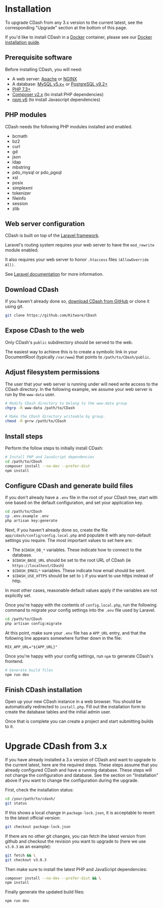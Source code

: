 # Installation

To upgrade CDash from any 3.x version to the current latest, see the corresponding "Upgrade" section at the bottom of this page.

If you'd like to install CDash in a [Docker](https://www.docker.com) container, please see our
[Docker installation guide](docker.md).

## Prerequisite software

Before installing CDash, you will need:

- A web server: [Apache](https://httpd.apache.org) or [NGINX](https://www.nginx.com)
- A database: [MySQL v5.x+](https://www.mysql.com) or [PostgreSQL v9.2+](https://www.postgresql.org)
- [PHP 7.3+](https://www.php.net)
- [Composer v2.x](https://getcomposer.org) (to install PHP dependencies)
- [npm v6](https://www.npmjs.com/) (to install Javascript dependencies)

## PHP modules

CDash needs the following PHP modules installed and enabled.

- bcmath
- bz2
- curl
- gd
- json
- ldap
- mbstring
- pdo_mysql or pdo_pgsql
- xsl
- posix
- simplexml
- tokenizer
- fileinfo
- session
- zlib

## Web server configuration

CDash is built on top of the [Laravel framework](https://laravel.com).

Laravel's routing system requires your web server to have the `mod_rewrite` module enabled.

It also requires your web server to honor `.htaccess` files `(AllowOverride All)`.

See [Laravel documentation](https://laravel.com/docs/6.x/installation#pretty-urls) for more information.

## Download CDash

If you haven't already done so, [download CDash from GitHub](https://github.com/Kitware/CDash/releases) or clone it using git.

```bash
git clone https://github.com/Kitware/CDash
```

## Expose CDash to the web

Only CDash's `public` subdirectory should be served to the web.

The easiest way to achieve this is to create a symbolic link in your DocumentRoot
(typically `/var/www`) that points to `/path/to/CDash/public`.

## Adjust filesystem permissions

The user that your web server is running under will need write access to the CDash directory.
In the following example, we assume your web server is run by the `www-data` user.

```bash
# Modify CDash directory to belong to the www-data group
chgrp -R www-data /path/to/CDash

# Make the CDash directory writeable by group.
chmod -R g+rw /path/to/CDash
```

## Install steps

Perform the follow steps to initially install CDash:

```bash
# Install PHP and JavaScript dependencies
cd /path/to/CDash
composer install --no-dev --prefer-dist
npm install
```

## Configure CDash and generate build files

If you don't already have a `.env` file in the root of your CDash tree, start with
one based on the default configuration, and set your application key.

```bash
cd /path/to/CDash
cp .env.example .env
php artisan key:generate
```

Next, if you haven't already done so, create the file `app/cdash/config/config.local.php`
and populate it with any non-default settings you require. The most important values
to set here are:

* The `$CDASH_DB_*` variables. These indicate how to connect to the database.
* `$CDASH_BASE_URL` should be set to the root URL of CDash (ie `https://localhost/CDash`)
* `$CDASH_EMAIL*` variables. These indicate how email should be sent.
* `$CDASH_USE_HTTPS` should be set to `1` if you want to use https instead of http.

In most other cases, reasonable default values apply if the variables are not explicitly set.

Once you're happy with the contents of `config.local.php`, run the following command to migrate
your config settings into the `.env` file used by Laravel.

```bash
cd /path/to/CDash
php artisan config:migrate
```

At this point, make sure your `.env` file has a `APP_URL` entry, and that the following line
appears somewhere further down in the file:
```
MIX_APP_URL="${APP_URL}"
```

Once you're happy with your config settings, run `npm` to generate CDash's frontend.

```bash
# Generate build files
npm run dev
```

## Finish CDash installation

Open up your new CDash instance in a web browser. You should be automatically
redirected to `install.php`. Fill out the installation form to create the
database tables and the initial admin user.

Once that is complete you can create a project and start submitting builds to it.

# Upgrade CDash from 3.x

If you have already installed a 3.x version of CDash and want to upgrade to the current latest, here are the required steps. These steps assume that you already configured CDash and have a running database. These steps will not change the configuration and database. See the section on "Installation" above if you want to change the configuration during the upgrade.

First, check the installation status:
```bash
cd /your/path/to/cdash/
git status
```

If this shows a local change in `package-lock.json`, it is acceptable to revert to the latest official version:
```bash
git checkout package-lock.json
```

If there are no other git changes, you can fetch the latest version from github and checkout the revision you want to upgrade to (here we use `v3.0.3` as an example):
```bash
git fetch && \
git checkout v3.0.3
```

Then make sure to install the latest PHP and JavaScript dependencies:
```bash
composer install --no-dev --prefer-dist && \
npm install
```

Finally generate the updated build files:
```bash
npm run dev
```
